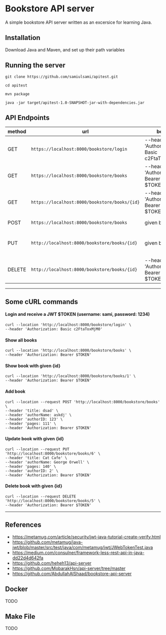 # Bookstore API server

A simple bookstore API server written as an excersice for learning Java.

## Installation

Download Java and Maven, and set up their path variables

## Running the server

`git clone https://github.com/samiulsami/apitest.git`

`cd apitest`

`mvn package`

`java -jar target/apitest-1.0-SNAPSHOT-jar-with-dependencies.jar`


## API Endpoints

|method|url|body|actions|
|---|---|---|---|
|GET|`https://localhost:8000/bookstore/login`|--header 'Authorization: Basic c2FtaToxMjM0'|returns a JWT token $TOKEN|
|GET|`https://localhost:8000/bookstore/books`|--header 'Authorization: Bearer $TOKEN'|returns all books|
|GET|`https://localhost:8000/bookstore/books/{id}`|--header 'Authorization: Bearer $TOKEN'|returns book with given id|
|POST|`https://localhost:8000/bookstore/books`|  given below| adds a book|
|PUT|`http://localhost:8000/bookstore/books/{id}`| given below|updates book with given id|
|DELETE|`http://localhost:8000/bookstore/books/{id}`|--header 'Authorization: Bearer $TOKEN'|deletes book with given id|

---

## Some cURL commands
#### Login and receive a JWT $TOKEN (username: sami, password: 1234)
```
curl --location 'http://localhost:8000/bookstore/login' \
--header 'Authorization: Basic c2FtaToxMjM0'
```
#### Show all books
```
curl --location 'http://localhost:8000/bookstore/books' \
--header 'Authorization: Bearer $TOKEN'
```
#### Show book with given {id}
```
curl --location 'http://localhost:8000/bookstore/books/1' \
--header 'Authorization: Bearer $TOKEN'
```
#### Add book
```
curl --location --request POST 'http://localhost:8000/bookstore/books' \
--header 'title: dsad' \
--header 'authorName: askdj' \
--header 'authorID: 123' \
--header 'pages: 111' \
--header 'Authorization: Bearer $TOKEN'
```
#### Update book with given {id}
```
curl --location --request PUT 'http://localhost:8000/bookstore/books/6' \
--header 'title: Cat Cafe' \
--header 'authorName: George Orwell' \
--header 'pages: 140' \
--header 'authorID: 2' \
--header 'Authorization: Bearer $TOKEN'
```
#### Delete book with given {id}
```    
curl --location --request DELETE 'http://localhost:8000/bookstore/books/5' \
--header 'Authorization: Bearer $TOKEN'
```
----

## References

- https://metamug.com/article/security/jwt-java-tutorial-create-verify.html
- https://github.com/metamug/java-jwt/blob/master/src/test/java/com/metamug/jwt/JWebTokenTest.java
- https://medium.com/consulner/framework-less-rest-api-in-java-dd22d4d642fa
- https://github.com/heheh13/api-server
- https://github.com/MobarakHsn/api-server/tree/master
- https://github.com/AbdullahAlShaad/bookstore-api-server


## Docker

TODO


## Make File
TODO